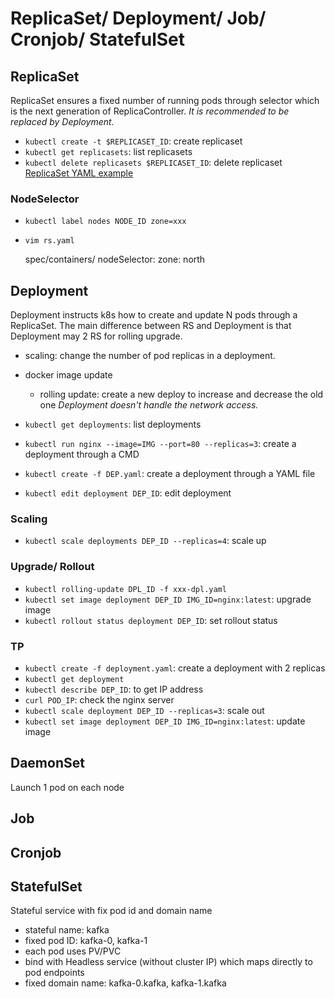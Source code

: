 # ReplicaSet/ Deployment/ Job/ Cronjob/ StatefulSet
## ReplicaSet
ReplicaSet ensures a fixed number of running pods through selector which is the next generation of ReplicaController.
*It is recommended to be replaced by Deployment.*
- `kubectl create -t $REPLICASET_ID`: create replicaset
- `kubectl get replicasets`: list replicasets
- `kubectl delete replicasets $REPLICASET_ID`: delete replicaset
[ReplicaSet YAML example](replicaset.yaml)

### NodeSelector
- `kubectl label nodes NODE_ID zone=xxx`
- `vim rs.yaml`

    spec/containers/
      nodeSelector:
        zone: north  


## Deployment
Deployment instructs k8s how to create and update N pods through a ReplicaSet.
The main difference between RS and Deployment is that Deployment may 2 RS for rolling upgrade. 
- scaling: change the number of pod replicas in a deployment.
- docker image update
  - rolling update: create a new deploy to increase and decrease the old one
*Deployment doesn't handle the network access.*

- `kubectl get deployments`: list deployments
- `kubectl run nginx --image=IMG --port=80 --replicas=3`: create a deployment through a CMD
- `kubectl create -f DEP.yaml`: create a deployment through a YAML file
- `kubectl edit deployment DEP_ID`: edit deployment

### Scaling
- `kubectl scale deployments DEP_ID --replicas=4`: scale up

### Upgrade/ Rollout
- `kubectl rolling-update DPL_ID -f xxx-dpl.yaml`
- `kubectl set image deployment DEP_ID IMG_ID=nginx:latest`: upgrade image
- `kubectl rollout status deployment DEP_ID`: set rollout status

### TP
- `kubectl create -f deployment.yaml`: create a deployment with 2 replicas
- `kubectl get deployment`
- `kubectl describe DEP_ID`: to get IP address
- `curl POD_IP`: check the nginx server
- `kubectl scale deployment DEP_ID --replicas=3`: scale out
- `kubectl set image deployment DEP_ID IMG_ID=nginx:latest`: update image


## DaemonSet
Launch 1 pod on each node


## Job


## Cronjob


## StatefulSet
Stateful service with fix pod id and domain name
- stateful name: kafka
- fixed pod ID: kafka-0, kafka-1
- each pod uses PV/PVC
- bind with Headless service (without cluster IP) which maps directly to pod endpoints
- fixed domain name: kafka-0.kafka, kafka-1.kafka